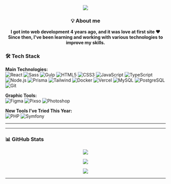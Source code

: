 
<p align="center">
  <img src="https://capsule-render.vercel.app/api?type=waving&color=0:FF61A6,100:4ECDC4&height=200&section=footer&text=Welcome+to+my+GitHub+profile!&fontSize=40&fontColor=ffffff" />
</p>

<h3 align="center">💡 About me</h3>

<p align="center">
  <strong>
    I got into web development 4 years ago, and it was love at first site ❤️<br>
    Since then, I've been learning and working with various technologies to improve my skills.
  </strong>
</p>


### 🛠️ Tech Stack

**Main Technologies:**  
![React](https://img.shields.io/badge/-React-20232A?logo=react&logoColor=61DAFB&style=flat)
![Sass](https://img.shields.io/badge/-Sass-CC6699?logo=sass&logoColor=fff&style=flat)
![Gulp](https://img.shields.io/badge/-Gulp-CF4647?logo=gulp&logoColor=fff&style=flat)
![HTML5](https://img.shields.io/badge/-HTML5-E34F26?logo=html5&logoColor=fff&style=flat)
![CSS3](https://img.shields.io/badge/-CSS3-1572B6?logo=css3&logoColor=fff&style=flat)
![JavaScript](https://img.shields.io/badge/-JavaScript-F7DF1E?logo=javascript&logoColor=000&style=flat)
![TypeScript](https://img.shields.io/badge/-TypeScript-3178C6?logo=typescript&logoColor=fff&style=flat)
![Node.js](https://img.shields.io/badge/-Node.js-339933?logo=nodedotjs&logoColor=fff&style=flat)
![Prisma](https://img.shields.io/badge/-Prisma-2D3748?logo=prisma&logoColor=fff&style=flat)
![Tailwind](https://img.shields.io/badge/-Tailwind-06B6D4?logo=tailwindcss&logoColor=fff&style=flat)
![Docker](https://img.shields.io/badge/-Docker-2496ED?logo=docker&logoColor=fff&style=flat)
![Vercel](https://img.shields.io/badge/-Vercel-000000?logo=vercel&logoColor=fff&style=flat)
![MySQL](https://img.shields.io/badge/-MySQL-4479A1?logo=mysql&logoColor=fff&style=flat)
![PostgreSQL](https://img.shields.io/badge/-PostgreSQL-4169E1?logo=postgresql&logoColor=fff&style=flat)
![Git](https://img.shields.io/badge/-Git-F05032?logo=git&logoColor=fff&style=flat)

**Graphic Tools:**  
![Figma](https://img.shields.io/badge/-Figma-F24E1E?logo=figma&logoColor=fff&style=flat)
![Pixso](https://img.shields.io/badge/-Pixso-6200EA?logo=pixso&logoColor=fff&style=flat)
![Photoshop](https://img.shields.io/badge/-Photoshop-31A8FF?logo=adobephotoshop&logoColor=fff&style=flat)

**New Tools I’ve Tried This Year:**  
![PHP](https://img.shields.io/badge/-PHP-777BB4?logo=php&logoColor=fff&style=flat)
![Symfony](https://img.shields.io/badge/-Symfony-000000?logo=symfony&logoColor=fff&style=flat)

---


---

### 📊 GitHub Stats

<p align="center">
  <img src="https://github-readme-stats.vercel.app/api?username=YourGitHubUsername&show_icons=true&theme=tokyonight" />
</p>
<p align="center">
  <img src="https://github-readme-streak-stats.herokuapp.com/?user=YourGitHubUsername&theme=tokyonight" />
</p>
<p align="center">
  <img src="https://github-readme-stats.vercel.app/api/top-langs/?username=YourGitHubUsername&layout=compact&theme=tokyonight" />
</p>

---






<!--




---

